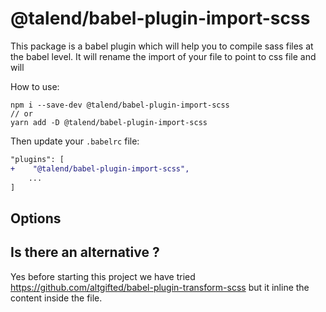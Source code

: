 # @talend/babel-plugin-import-scss

This package is a babel plugin which will help you to compile sass files at the babel level. It will rename the import of your file to point to css file and will

How to use:

    npm i --save-dev @talend/babel-plugin-import-scss
    // or
    yarn add -D @talend/babel-plugin-import-scss

Then update your `.babelrc` file:

```diff
"plugins": [
+    "@talend/babel-plugin-import-scss",
    ...
]
```

## Options

## Is there an alternative ?

Yes before starting this project we have tried https://github.com/altgifted/babel-plugin-transform-scss but it inline the content inside the file.

